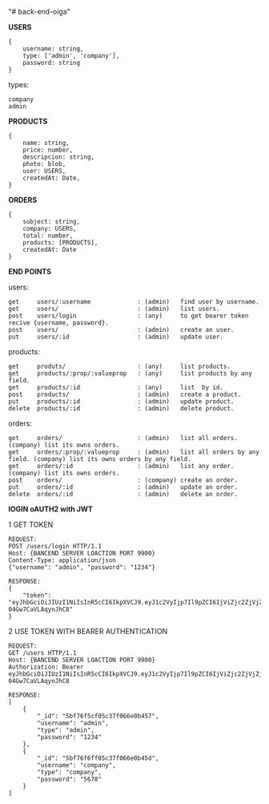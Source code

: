 "# back-end-oiga" 

**USERS**

    {
        username: string,
        type: ['admin', 'company'],
        password: string
    }

types:

    company
    admin
    
**PRODUCTS**

    {
        name: string,
        price: number,
        descripcion: string,
        photo: blob,
        user: USERS,
        createdAt: Date,
    }
    
 **ORDERS**
 
    {
        subject: string,
        company: USERS,
        total: number,
        products: [PRODUCTS],
        createdAt: Date
    }

**END POINTS**

 users:
  
    get     users/:username             : (admin)   find user by username.
    get     users/                      : (admin)   list users.
    post    users/login                 : (any)     to get bearer token recive {username, password}.
    post    users/                      : (admin)   create an user.
    put     users/:id                   : (admin)   update user.
    
products:
    
    get     produts/                    : (any)     list products.
    get     products/:prop/:valueprop   : (any)     list products by any field.
    get     products/:id                : (any)     list  by id.
    post    products/                   : (admin)   create a product.
    put     products/:id                : (admin)   update product.
    delete  products/:id                : (admin)   delete product.
    
orders:

    get     orders/                     : (admin)   list all orders. (company) list its owns orders.
    get     orders/:prop/:valueprop     : (admin)   list all orders by any field. (company) list its owns orders by any field.
    get     orders/:id                  : (admin)   list any order. (company) list its owns orders.
    post    orders/                     : (company) create an order.
    put     orders/:id                  : (admin)   update an order.
    delete  orders/:id                  : (admin)   delete an order.
    
    
**lOGIN oAUTH2 with JWT**

1 GET TOKEN
    
    REQUEST:
    POST /users/login HTTP/1.1
    Host: {BANCEND SERVER LOACTION PORT 9900}
    Content-Type: application/json
    {"username": "admin", "password": "1234"}
    
    RESPONSE:
    {
        "token": "eyJhbGciOiJIUzI1NiIsInR5cCI6IkpXVCJ9.eyJ1c2VyIjp7Il9pZCI6IjViZjc2ZjVjZjA1YzM3ZjA2NmUwYjQ1NyIsInVzZXJuYW1lIjoiYWRtaW4iLCJ0eXBlIjoiYWRtaW4iLCJwYXNzd29yZCI6IjEyMzQifSwiaWF0IjoxNTQyOTQ2MzUyLCJleHAiOjE1NDI5NDYzODJ9.xDWbwa26HJcmaf9C30gK8kjro-04Gw7CaVLAqynJhC8"
    }
  
2 USE TOKEN WITH BEARER AUTHENTICATION

    REQUEST:
    GET /users HTTP/1.1
    Host: {BANCEND SERVER LOACTION PORT 9900}
    Authorization: Bearer eyJhbGciOiJIUzI1NiIsInR5cCI6IkpXVCJ9.eyJ1c2VyIjp7Il9pZCI6IjViZjc2ZjVjZjA1YzM3ZjA2NmUwYjQ1NyIsInVzZXJuYW1lIjoiYWRtaW4iLCJ0eXBlIjoiYWRtaW4iLCJwYXNzd29yZCI6IjEyMzQifSwiaWF0IjoxNTQyOTQ2MzUyLCJleHAiOjE1NDI5NDYzODJ9.xDWbwa26HJcmaf9C30gK8kjro-04Gw7CaVLAqynJhC8

    RESPONSE:
    [
        {
            "_id": "5bf76f5cf05c37f066e0b457",
            "username": "admin",
            "type": "admin",
            "password": "1234"
        },
        {
            "_id": "5bf76f6ff05c37f066e0b45d",
            "username": "company",
            "type": "company",
            "password": "5678"
        }
    ]